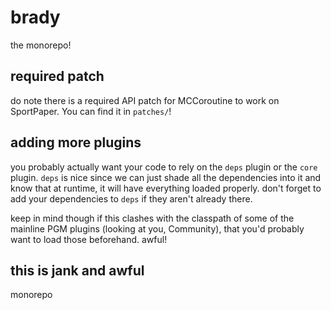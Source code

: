 # brady

the monorepo!

## required patch

do note there is a required API patch for MCCoroutine to work on SportPaper. You can find it in `patches/`!

## adding more plugins

you probably actually want your code to rely on the `deps` plugin or the `core` plugin. `deps` is nice since
we can just shade all the dependencies into it and know that at runtime, it will have everything loaded properly.
don't forget to add your dependencies to `deps` if they aren't already there.

keep in mind though if this clashes with the classpath of some of the mainline PGM plugins (looking at you,
Community), that you'd probably want to load those beforehand. awful!

## this is jank and awful

monorepo

